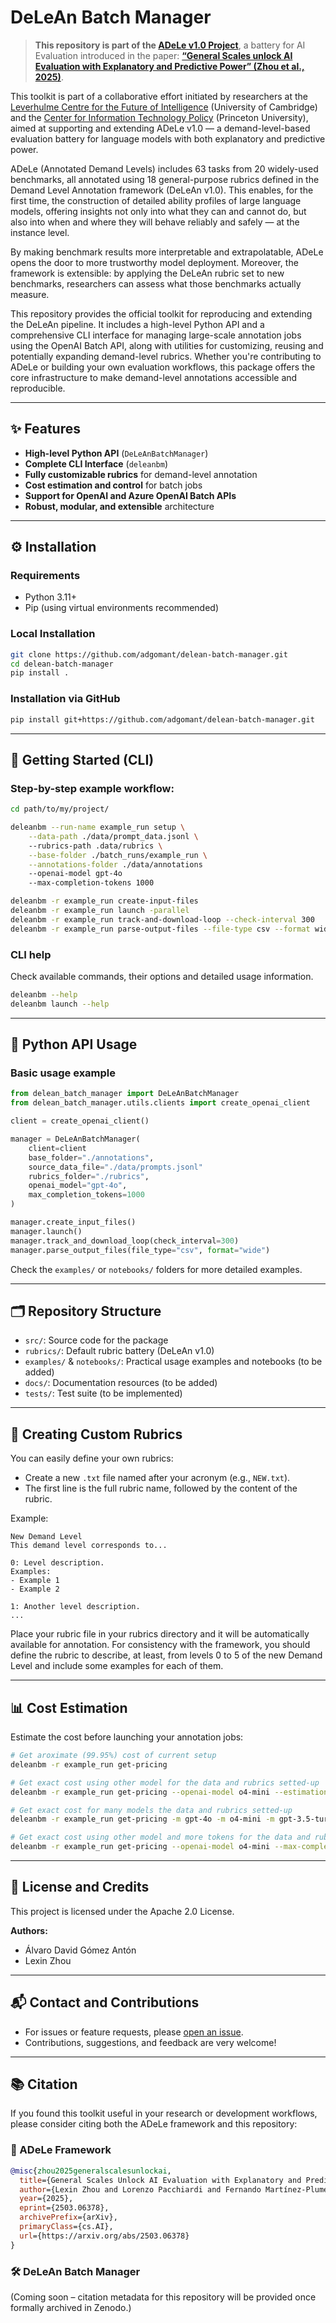 # DeLeAn Batch Manager

> **This repository is part of the [ADeLe v1.0 Project](https://kinds-of-intelligence-cfi.github.io/ADELE/)**, a battery for AI Evaluation introduced in the paper:
> **[“General Scales unlock AI Evaluation with Explanatory and Predictive Power” (Zhou et al., 2025)](https://arxiv.org/pdf/2503.06378)**.

This toolkit is part of a collaborative effort initiated by researchers at the [Leverhulme Centre for the Future of Intelligence](https://www.lcfi.ac.uk) (University of Cambridge) and the [Center for Information Technology Policy](https://citp.princeton.edu) (Princeton University), aimed at supporting and extending ADeLe v1.0 — a demand-level-based evaluation battery for language models with both explanatory and predictive power.

ADeLe (Annotated Demand Levels) includes 63 tasks from 20 widely-used benchmarks, all annotated using 18 general-purpose rubrics defined in the Demand Level Annotation framework (DeLeAn v1.0). This enables, for the first time, the construction of detailed ability profiles of large language models, offering insights not only into what they can and cannot do, but also into when and where they will behave reliably and safely — at the instance level.

By making benchmark results more interpretable and extrapolatable, ADeLe opens the door to more trustworthy model deployment. Moreover, the framework is extensible: by applying the DeLeAn rubric set to new benchmarks, researchers can assess what those benchmarks actually measure.

This repository provides the official toolkit for reproducing and extending the DeLeAn pipeline. It includes a high-level Python API and a comprehensive CLI interface for managing large-scale annotation jobs using the OpenAI Batch API, along with utilities for customizing, reusing and potentially expanding demand-level rubrics. Whether you're contributing to ADeLe or building your own evaluation workflows, this package offers the core infrastructure to make demand-level annotations accessible and reproducible.

---

## ✨ Features

* **High-level Python API** (`DeLeAnBatchManager`)
* **Complete CLI Interface** (`deleanbm`)
* **Fully customizable rubrics** for demand-level annotation
* **Cost estimation and control** for batch jobs
* **Support for OpenAI and Azure OpenAI Batch APIs**
* **Robust, modular, and extensible** architecture

---

## ⚙️ Installation

### Requirements

* Python 3.11+
* Pip (using virtual environments recommended)

### Local Installation

```bash
git clone https://github.com/adgomant/delean-batch-manager.git
cd delean-batch-manager
pip install .
```

### Installation via GitHub

```bash
pip install git+https://github.com/adgomant/delean-batch-manager.git
```

---

## 🚀 Getting Started (CLI)

### Step-by-step example workflow:

```bash
cd path/to/my/project/

deleanbm --run-name example_run setup \
    --data-path ./data/prompt_data.jsonl \ 
    --rubrics-path .data/rubrics \
    --base-folder ./batch_runs/example_run \
    --annotations-folder ./data/annotations
    --openai-model gpt-4o
    --max-completion-tokens 1000

deleanbm -r example_run create-input-files
deleanbm -r example_run launch -parallel
deleanbm -r example_run track-and-download-loop --check-interval 300
deleanbm -r example_run parse-output-files --file-type csv --format wide
```

### CLI help

Check available commands, their options and detailed usage information.

```bash
deleanbm --help
deleanbm launch --help
```

---

## 🐍 Python API Usage

### Basic usage example

```python
from delean_batch_manager import DeLeAnBatchManager
from delean_batch_manager.utils.clients import create_openai_client

client = create_openai_client()

manager = DeLeAnBatchManager(
    client=client
    base_folder="./annotations",
    source_data_file="./data/prompts.jsonl"
    rubrics_folder="./rubrics",
    openai_model="gpt-4o",
    max_completion_tokens=1000
)

manager.create_input_files()
manager.launch()
manager.track_and_download_loop(check_interval=300)
manager.parse_output_files(file_type="csv", format="wide")
```

Check the `examples/` or `notebooks/` folders for more detailed examples.

---

## 🗂️ Repository Structure

* `src/`: Source code for the package
* `rubrics/`: Default rubric battery (DeLeAn v1.0)
* `examples/` & `notebooks/`: Practical usage examples and notebooks (to be added)
* `docs/`: Documentation resources (to be added)
* `tests/`: Test suite (to be implemented)

---

## 📖 Creating Custom Rubrics

You can easily define your own rubrics:

* Create a new `.txt` file named after your acronym (e.g., `NEW.txt`).
* The first line is the full rubric name, followed by the content of the rubric.

Example:

```
New Demand Level
This demand level corresponds to...

0: Level description.
Examples:
- Example 1
- Example 2

1: Another level description.
...
```

Place your rubric file in your rubrics directory and it will be automatically available for annotation.
For consistency with the framework, you should define the rubric to describe, at least, from levels 0 to 5 of the new Demand Level and include some examples for each of them.

---

## 📊 Cost Estimation

Estimate the cost before launching your annotation jobs:

```bash
# Get aroximate (99.95%) cost of current setup
deleanbm -r example_run get-pricing

# Get exact cost using other model for the data and rubrics setted-up 
deleanbm -r example_run get-pricing --openai-model o4-mini --estimation exact 

# Get exact cost for many models the data and rubrics setted-up 
deleanbm -r example_run get-pricing -m gpt-4o -m o4-mini -m gpt-3.5-turbo

# Get exact cost using other model and more tokens for the data and rubrics setted-up
deleanbm -r example_run get-pricing --openai-model o4-mini --max-completion-tokens 2000
```

---

## 📜 License and Credits

This project is licensed under the Apache 2.0 License.

**Authors:**

* Álvaro David Gómez Antón
* Lexin Zhou

---

## 📬 Contact and Contributions

* For issues or feature requests, please [open an issue](https://github.com/adgomant/delean-batch-manager/issues).
* Contributions, suggestions, and feedback are very welcome!

---

## 📚 Citation

If you found this toolkit useful in your research or development workflows, please consider citing both the ADeLe framework and this repository:

### 📄 ADeLe Framework


```bibtex
@misc{zhou2025generalscalesunlockai,
  title={General Scales Unlock AI Evaluation with Explanatory and Predictive Power},
  author={Lexin Zhou and Lorenzo Pacchiardi and Fernando Martínez-Plumed and Katherine M. Collins and Yael Moros-Daval and Seraphina Zhang and Qinlin Zhao and Yitian Huang and Luning Sun and Jonathan E. Prunty and Zongqian Li and Pablo Sánchez-García and Kexin Jiang Chen and Pablo A. M. Casares and Jiyun Zu and John Burden and Behzad Mehrbakhsh and David Stillwell and Manuel Cebrian and Jindong Wang and Peter Henderson and Sherry Tongshuang Wu and Patrick C. Kyllonen and Lucy Cheke and Xing Xie and José Hernández-Orallo},
  year={2025},
  eprint={2503.06378},
  archivePrefix={arXiv},
  primaryClass={cs.AI},
  url={https://arxiv.org/abs/2503.06378}
}
```

### 🛠️ DeLeAn Batch Manager

(Coming soon – citation metadata for this repository will be provided once formally archived in Zenodo.)